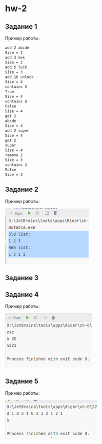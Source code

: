 # hw-2

## Задание 1

Пример работы:
```
add 2 abcde
Size = 1
add 3 kek
Size = 2
add 5 luck
Size = 3
add 10 unluck
Size = 4
contains 5
True
Size = 4
contains 6
False
Size = 4
get 2
abcde
Size = 4
add 2 super
Size = 4
get 2
super
Size = 4
remove 2
Size = 3
contains 2
False
Size = 3
```

## Задание 2

Пример работы:

![task-2.png](imgs/task-2.png)

## Задание 3

## Задание 4

Пример работы:

![task-4.png](imgs/task-4.png)

## Задание 5

Пример работы:

![task-5.png](imgs/task-5.png)